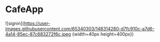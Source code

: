 # CafeApp

![signin](https://user-images.githubusercontent.com/65340303/148314280-d7fc910c-a7d6-4a14-85ec-87c683272f6c.jpeg {width=40px height=400px})
